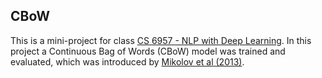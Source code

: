 ## CBoW

This is a mini-project for class [CS 6957 - NLP with Deep Learning](https://svivek.com/teaching/deep-learning-nlp/fall2023//index.html). In this project a Continuous Bag of Words (CBoW) model was trained and evaluated, which was introduced by [Mikolov et al (2013)](https://arxiv.org/abs/1301.3781).